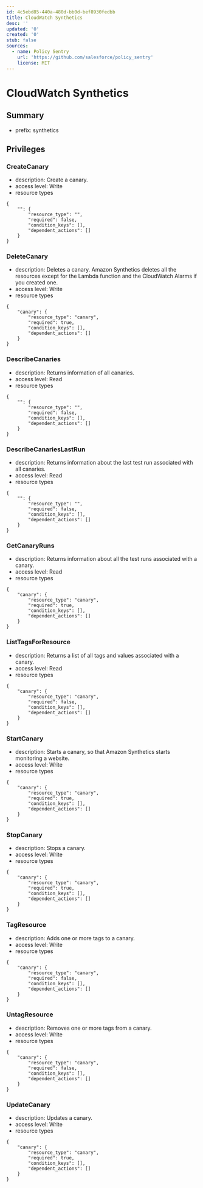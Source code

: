 ```yaml
---
id: 4c5ebd85-440a-480d-bb0d-bef8930fedbb
title: CloudWatch Synthetics
desc: ''
updated: '0'
created: '0'
stub: false
sources:
  - name: Policy Sentry
    url: 'https://github.com/salesforce/policy_sentry'
    license: MIT
---
```

# CloudWatch Synthetics
## Summary
- prefix: synthetics
## Privileges
### CreateCanary
- description: Create a canary.
- access level: Write
- resource types
```
{
    "": {
        "resource_type": "",
        "required": false,
        "condition_keys": [],
        "dependent_actions": []
    }
}
```
### DeleteCanary
- description: Deletes a canary. Amazon Synthetics deletes all the resources except for the Lambda function and the CloudWatch Alarms if you created one.
- access level: Write
- resource types
```
{
    "canary": {
        "resource_type": "canary",
        "required": true,
        "condition_keys": [],
        "dependent_actions": []
    }
}
```
### DescribeCanaries
- description: Returns information of all canaries.
- access level: Read
- resource types
```
{
    "": {
        "resource_type": "",
        "required": false,
        "condition_keys": [],
        "dependent_actions": []
    }
}
```
### DescribeCanariesLastRun
- description: Returns information about the last test run associated with all canaries.
- access level: Read
- resource types
```
{
    "": {
        "resource_type": "",
        "required": false,
        "condition_keys": [],
        "dependent_actions": []
    }
}
```
### GetCanaryRuns
- description: Returns information about all the test runs associated with a canary.
- access level: Read
- resource types
```
{
    "canary": {
        "resource_type": "canary",
        "required": true,
        "condition_keys": [],
        "dependent_actions": []
    }
}
```
### ListTagsForResource
- description: Returns a list of all tags and values associated with a canary.
- access level: Read
- resource types
```
{
    "canary": {
        "resource_type": "canary",
        "required": false,
        "condition_keys": [],
        "dependent_actions": []
    }
}
```
### StartCanary
- description: Starts a canary, so that Amazon Synthetics starts monitoring a website.
- access level: Write
- resource types
```
{
    "canary": {
        "resource_type": "canary",
        "required": true,
        "condition_keys": [],
        "dependent_actions": []
    }
}
```
### StopCanary
- description: Stops a canary.
- access level: Write
- resource types
```
{
    "canary": {
        "resource_type": "canary",
        "required": true,
        "condition_keys": [],
        "dependent_actions": []
    }
}
```
### TagResource
- description: Adds one or more tags to a canary.
- access level: Write
- resource types
```
{
    "canary": {
        "resource_type": "canary",
        "required": false,
        "condition_keys": [],
        "dependent_actions": []
    }
}
```
### UntagResource
- description: Removes one or more tags from a canary.
- access level: Write
- resource types
```
{
    "canary": {
        "resource_type": "canary",
        "required": false,
        "condition_keys": [],
        "dependent_actions": []
    }
}
```
### UpdateCanary
- description: Updates a canary.
- access level: Write
- resource types
```
{
    "canary": {
        "resource_type": "canary",
        "required": true,
        "condition_keys": [],
        "dependent_actions": []
    }
}
```
